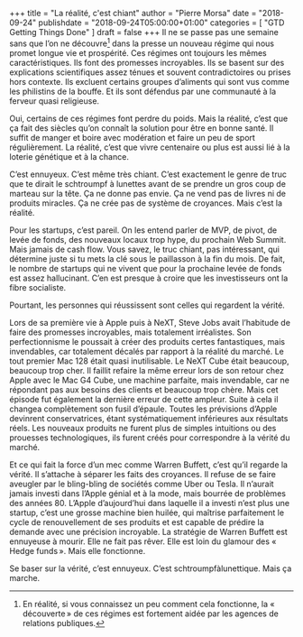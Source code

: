 +++
title      = "La réalité, c'est chiant"
author     = "Pierre Morsa"
date        = "2018-09-24"
publishdate = "2018-09-24T05:00:00+01:00" 
categories = [ "GTD Getting Things Done" ]
draft      = false
+++
Il ne se passe pas une semaine sans que l’on ne découvre[^1] dans la presse un nouveau régime qui nous promet longue vie et prospérité. Ces régimes ont toujours les mêmes caractéristiques. Ils font des promesses incroyables. Ils se basent sur des explications scientifiques assez ténues et souvent contradictoires ou prises hors contexte. Ils excluent certains groupes d’aliments qui sont vus comme les philistins de la bouffe. Et ils sont défendus par une communauté à la ferveur quasi religieuse.

Oui, certains de ces régimes font perdre du poids. Mais la réalité, c’est que ça fait des siècles qu’on connaît la solution pour être en bonne santé. Il suffit de manger et boire avec modération et faire un peu de sport régulièrement. La réalité, c’est que vivre centenaire ou plus est aussi lié à la loterie génétique et à la chance.

C’est ennuyeux. C’est même très chiant. C’est exactement le genre de truc que te dirait le schtroumpf à lunettes avant de se prendre un gros coup de marteau sur la tête. Ça ne donne pas envie. Ça ne vend pas de livres ni de produits miracles. Ça ne crée pas de système de croyances. Mais c’est la réalité.

Pour les startups, c’est pareil. On les entend parler de MVP, de pivot, de levée de fonds, des nouveaux locaux trop hype, du prochain Web Summit. Mais jamais de cash flow. Vous savez, le truc chiant, pas intéressant, qui détermine juste si tu mets la clé sous le paillasson à la fin du mois. De fait, le nombre de startups qui ne vivent que pour la prochaine levée de fonds est assez hallucinant. C’en est presque à croire que les investisseurs ont la fibre socialiste.

Pourtant, les personnes qui réussissent sont celles qui regardent la vérité.

Lors de sa première vie à Apple puis à NeXT, Steve Jobs avait l’habitude de faire des promesses incroyables, mais totalement irréalistes. Son perfectionnisme le poussait à créer des produits certes fantastiques, mais invendables, car totalement décalés par rapport à la réalité du marché. Le tout premier Mac 128 était quasi inutilisable. Le NeXT Cube était beaucoup, beaucoup trop cher. Il faillit refaire la même erreur lors de son retour chez Apple avec le Mac G4 Cube, une machine parfaite, mais invendable, car ne répondant pas aux besoins des clients et beaucoup trop chère. Mais cet épisode fut également la dernière erreur de cette ampleur. Suite à cela il changea complètement son fusil d’épaule. Toutes les prévisions d’Apple devinrent conservatrices, étant systématiquement inférieures aux résultats réels. Les nouveaux produits ne furent plus de simples intuitions ou des prouesses technologiques, ils furent créés pour correspondre à la vérité du marché.

Et ce qui fait la force d’un mec comme Warren Buffett, c’est qu’il regarde la vérité. Il s’attache à séparer les faits des croyances. Il refuse de se faire aveugler par le bling-bling de sociétés comme Uber ou Tesla. Il n’aurait jamais investi dans l’Apple génial et à la mode, mais bourrée de problèmes des années 80. L’Apple d’aujourd’hui dans laquelle il a investi n’est plus une startup, c’est une grosse machine bien huilée, qui maîtrise parfaitement le cycle de renouvellement de ses produits et est capable de prédire la demande avec une précision incroyable. La stratégie de Warren Buffett est ennuyeuse à mourir. Elle ne fait pas rêver. Elle est loin du glamour des « Hedge funds ». Mais elle fonctionne.

Se baser sur la vérité, c’est ennuyeux. C’est schtroumpfàlunettique. Mais ça marche.

[^1]: En réalité, si vous connaissez un peu comment cela fonctionne, la « découverte » de ces régimes est fortement aidée par les agences de relations publiques.
